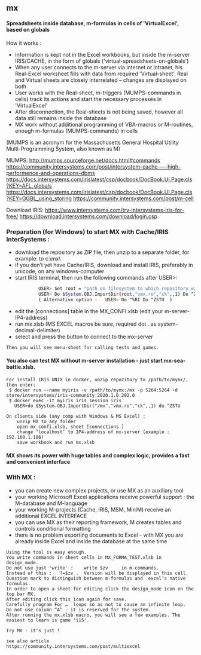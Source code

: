 ## mx
#### Spreadsheets inside database, m-formulas in cells of 'VirtualExcel', based on globals

How it works :
  - Information is kept not in the Excel workbooks, but inside the m-server IRIS/CACHE, in the form of globals ('virtual-spreadsheets-on-globals')
  - When any user connects to the m-server via internet or intranet, his Real-Excel worksheet fills with data from required 'Virtual-sheet'. Real and Virtual sheets are closely interrelated – changes are displayed on both
  - User works with the Real-sheet, m-triggers (MUMPS-commands in cells) track its actions and start the necessary processes in 'VirtualExcel'
  - After disconnection, the Real-sheets is not being saved, however all data still remains inside the database
  - MX work without additional programming of VBA-macros or M-routines, enough m-formulas (MUMPS-commands) in cells
  
  (MUMPS is an acronym for the Massachusetts General Hospital Utility Multi-Programming System, also known as M)

  MUMPS:  http://mumps.sourceforge.net/docs.html#commands  
	https://community.intersystems.com/post/intersystem-cache-—-high-performence-and-operations-dbms
	https://docs.intersystems.com/irislatest/csp/docbook/DocBook.UI.Page.cls?KEY=AFL_globals
        https://docs.intersystems.com/irislatest/csp/docbook/DocBook.UI.Page.cls?KEY=GGBL_using_storing
	https://community.intersystems.com/post/m-cell  
	
  Download IRIS: https://www.intersystems.com/try-intersystems-iris-for-free/
		https://download.intersystems.com/download/login.csp

### Preparation (for Windows) to start MX with Cache/IRIS InterSystems :
  -  download the repository as ZIP file, then unzip to a separate folder, for example: to c:\mx\
  -  if you don’t yet have Cache/IRIS, download and install IRIS, preferably in unicode, on any windows-computer
  -  start IRIS terminal, then run the following commands after USER>:
~~~sh
			USER> Set root = "path on filesystem to which repository was downloaded"  ; f.e.  "c:\mx"
			USER> Do $System.OBJ.ImportDir(root,"vmx.ro","ck",,1) Do ^ZSTU
			( Alternative option :   USER> Do ^%RI Do ^ZSTU  )
~~~
  -  edit the [connections] table in the MX_CONFI.xlsb (edit your m-server-IP4-address)
  -  run mx.xlsb (MS EXCEL macros be sure, required dot . as system-decimal-delimiter) 
  -  select and press the button to connect to the mx-server

	Then you will see menu-sheet for calling tests and games.
	
#### You also can test MX without m-server installation - just start mx-sea-battle.xlsb.

	For install IRIS UNIX in docker, unzip repozitory to /path/to/mymx/, then enter:	
	 $ docker run --name myiris -v /path/to/mymx:/mx -p 5264:5264 -d store/intersystems/iris-community:2020.1.0.202.0
	 $ docker exec -it myiris iris session iris
	   USER>do $System.OBJ.ImportDir("/mx","vmx.ro","ck",,1) do ^ZSTU
	   
	On clients side (any comp with Windows & MS Excel) :
		unzip MX to any folder 
		open mx_confi.xlsb, sheet [connections ]
		change ‘localhost’ to IP4-address of mx-server (example : 192.168.1.106)
		save workbook and run mx.xlsb
   
#### MX shows its power with huge tables and complex logic, provides a fast and convenient interface

### With MX :

  -  you can create new complex projects, or use MX as an auxiliary tool 
  -  your working Microsoft Excel applications receive powerful support : the M-database and M-language
  -  your working M-projects (Cache, IRIS, MSM, MiniM) receive an additional EXCEL INTERFACE
  -  you can use MX as their reporting framework, M creates tables and controls conditional formatting
  -  there is no problem exporting documents to Excel - with MX you are already inside Excel and inside the database at the same time
  
  
	Using the tool is easy enough.
	You write commands in sheet cells in MX_FORMA_TEST.xlsb in design_mode.
	Do not use just 'write' :    write $zv     in m-commands.
	Instead of this :   ?=$zv .  Version will be displayed in this cell.
	Question mark to distinguish between m-formulas and  excel’s native formulas.
	In order to open a sheet for editing click the design_mode icon on the top bar MX.
	After editing click this icon again for save.
	Carefully program For …  loops so as not to cause an infinite loop.
	Do not use column “A” - it is reserved for the system.
	After running the mx.xlsb macro, you will see a few examples. The easiest to learn is game 'i15'.
	
	Try MX - it's just !
	
	see also article
	https://community.intersystems.com/post/multiexcel
	
